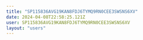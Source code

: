 ```yaml
---
title: "SP115836AVG19KAN8FDJ6TYMQ9RN0CEE3SWSNS6XV"
date: 2024-04-08T22:58:25.121Z
user: SP115836AVG19KAN8FDJ6TYMQ9RN0CEE3SWSNS6XV
layout: "users"
---
```

    